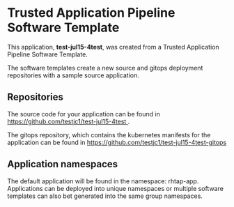 # Trusted Application Pipeline Software Template

This application, **test-jul15-4test**, was created from a Trusted Application Pipeline Software Template.

The software templates create a new source and gitops deployment repositories with a sample source application. 

## Repositories

The source code for your application can be found in [https://github.com/testjc1/test-jul15-4test ](https://github.com/testjc1/test-jul15-4test ).
 
The gitops repository, which contains the kubernetes manifests for the application can be found in 
[https://github.com/testjc1/test-jul15-4test-gitops ](https://github.com/testjc1/test-jul15-4test-gitops ) 

## Application namespaces 

The default application will be found in the namespace: rhtap-app. Applications can be deployed into unique namespaces or multiple software templates can also bet generated into the same group namespaces.  